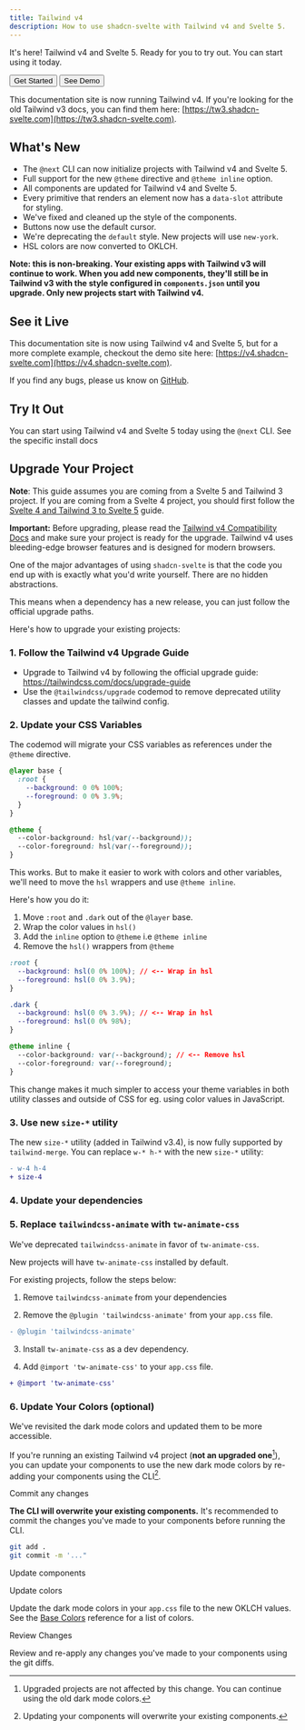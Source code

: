 ```yaml
---
title: Tailwind v4
description: How to use shadcn-svelte with Tailwind v4 and Svelte 5.
---
```


<script>
	import { Button } from "$lib/registry/ui/button/index.js";
	import { InstallCards, Callout, PMUpgrade, PMExecute, Step, Steps, PMRemove, PMInstall } from "$lib/components/docs";
</script>

It's here! Tailwind v4 and Svelte 5. Ready for you to try out. You can start using it today.

<div class="flex gap-2 mt-6">
<Button size="sm" href="/docs/installation">Get Started</Button>
<Button variant="outline" size="sm" target="_blank" href="https://v4.shadcn-svelte.com">See Demo</Button>
</div>

This documentation site is now running Tailwind v4. If you're looking for the old Tailwind v3 docs, you can find them here: [https://tw3.shadcn-svelte.com](https://tw3.shadcn-svelte.com).

## What's New

- The `@next` CLI can now initialize projects with Tailwind v4 and Svelte 5.
- Full support for the new `@theme` directive and `@theme inline` option.
- All components are updated for Tailwind v4 and Svelte 5.
- Every primitive that renders an element now has a `data-slot` attribute for styling.
- We've fixed and cleaned up the style of the components.
- Buttons now use the default cursor.
- We're deprecating the `default` style. New projects will use `new-york`.
- HSL colors are now converted to OKLCH.

**Note: this is non-breaking. Your existing apps with Tailwind v3 will continue to work. When you add new components, they'll still be in Tailwind v3 with the style configured in `components.json` until you upgrade. Only new projects start with Tailwind v4.**

## See it Live

This documentation site is now using Tailwind v4 and Svelte 5, but for a more complete example, checkout the demo site here: [https://v4.shadcn-svelte.com](https://v4.shadcn-svelte.com).

If you find any bugs, please us know on [GitHub](https://github.com/huntabyte/shadcn-svelte/issues).

## Try It Out

You can start using Tailwind v4 and Svelte 5 today using the `@next` CLI. See the specific install docs

<InstallCards />

## Upgrade Your Project

<Callout>

**Note**: This guide assumes you are coming from a Svelte 5 and Tailwind 3 project. If you are coming from a Svelte 4 project, you should first follow the [Svelte 4 and Tailwind 3 to Svelte 5](./svelte-4-tailwind-3-to-svelte-5) guide.

</Callout>

<Callout class="bg-blue-50 mt-6 border-blue-600 dark:border-blue-900 dark:bg-blue-950 mb-6 [&_code]:bg-blue-100 dark:[&_code]:bg-blue-900 text-foreground">

**Important:** Before upgrading, please read the [Tailwind v4 Compatibility
Docs](https://tailwindcss.com/docs/compatibility) and make sure your project
is ready for the upgrade. Tailwind v4 uses bleeding-edge browser features and
is designed for modern browsers.

</Callout>

One of the major advantages of using `shadcn-svelte` is that the code you end up with is exactly what you'd write yourself. There are no hidden abstractions.

This means when a dependency has a new release, you can just follow the official upgrade paths.

Here's how to upgrade your existing projects:

### 1. Follow the Tailwind v4 Upgrade Guide

- Upgrade to Tailwind v4 by following the official upgrade guide: https://tailwindcss.com/docs/upgrade-guide
- Use the `@tailwindcss/upgrade` codemod to remove deprecated utility classes and update the tailwind config.

### 2. Update your CSS Variables

The codemod will migrate your CSS variables as references under the `@theme` directive.

```css showLineNumbers
@layer base {
  :root {
    --background: 0 0% 100%;
    --foreground: 0 0% 3.9%;
  }
}

@theme {
  --color-background: hsl(var(--background));
  --color-foreground: hsl(var(--foreground));
}
```

This works. But to make it easier to work with colors and other variables, we'll need to move the `hsl` wrappers and use `@theme inline`.

Here's how you do it:

1. Move `:root` and `.dark` out of the `@layer` base.
2. Wrap the color values in `hsl()`
3. Add the `inline` option to `@theme` i.e `@theme inline`
4. Remove the `hsl()` wrappers from `@theme`

```css showLineNumbers
:root {
  --background: hsl(0 0% 100%); // <-- Wrap in hsl
  --foreground: hsl(0 0% 3.9%);
}

.dark {
  --background: hsl(0 0% 3.9%); // <-- Wrap in hsl
  --foreground: hsl(0 0% 98%);
}

@theme inline {
  --color-background: var(--background); // <-- Remove hsl
  --color-foreground: var(--foreground);
}
```

This change makes it much simpler to access your theme variables in both utility classes and outside of CSS for eg. using color values in JavaScript.

### 3. Use new `size-*` utility

The new `size-*` utility (added in Tailwind v3.4), is now fully supported by `tailwind-merge`. You can replace `w-* h-*` with the new `size-*` utility:

```diff
- w-4 h-4
+ size-4
```

### 4. Update your dependencies

<PMUpgrade command="bits-ui@latest @lucide/svelte@latest tailwind-merge@latest clsx@latest svelte-sonner@latest paneforge@next vaul-svelte@next formsnap@latest" />

### 5. Replace `tailwindcss-animate` with `tw-animate-css`

We've deprecated `tailwindcss-animate` in favor of `tw-animate-css`.

New projects will have `tw-animate-css` installed by default.

For existing projects, follow the steps below:

1. Remove `tailwindcss-animate` from your dependencies

<PMRemove command="tailwindcss-animate" />

2. Remove the `@plugin 'tailwindcss-animate'` from your `app.css` file.

```diff
- @plugin 'tailwindcss-animate'
```

3. Install `tw-animate-css` as a dev dependency.

<PMInstall command="tw-animate-css" />

4. Add `@import 'tw-animate-css'` to your `app.css` file.

```diff
+ @import 'tw-animate-css'
```

### 6. Update Your Colors (optional)

We've revisited the dark mode colors and updated them to be more accessible.

If you're running an existing Tailwind v4 project (**not an upgraded one**[^1]), you can update your components to use the new dark mode colors by re-adding your components using the CLI[^2].

<Steps>

<Step>Commit any changes</Step>

**The CLI will overwrite your existing components.** It's recommended to commit the changes you've made to your components before running the CLI.

```bash
git add .
git commit -m '..."
```

<Step>Update components</Step>

<PMExecute command="shadcn-svelte@next add --all --overwrite" />

<Step> Update colors</Step>

Update the dark mode colors in your `app.css` file to the new OKLCH values. See the [Base Colors](/docs/theming#base-colors) reference for a list of colors.

<Step>Review Changes</Step>

Review and re-apply any changes you've made to your components using the git diffs.

</Steps>

[^1]: Upgraded projects are not affected by this change. You can continue using the old dark mode colors.

[^2]: Updating your components will overwrite your existing components.
